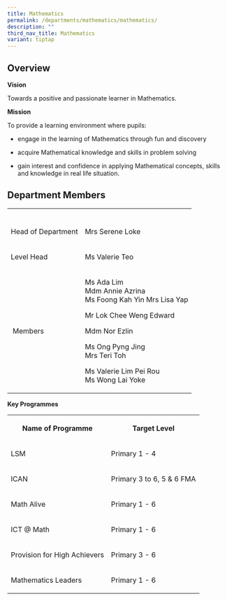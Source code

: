 ```yaml
---
title: Mathematics
permalink: /departments/mathematics/mathematics/
description: ""
third_nav_title: Mathematics
variant: tiptap
---
```

<h2>Overview</h2>
<p><strong>Vision</strong>
</p>
<p>Towards a positive and passionate learner in Mathematics.</p>
<p><strong>Mission</strong>
</p>
<p>To provide a learning environment where pupils:</p>
<ul>
<li>
<p>engage in the learning of Mathematics through fun and discovery</p>
</li>
<li>
<p>acquire Mathematical knowledge and skills in problem solving</p>
</li>
<li>
<p>gain interest and confidence in applying Mathematical concepts, skills
and knowledge in real life situation.</p>
</li>
</ul>
<h2>Department Members</h2>
<table style="minWidth: 50px">
<colgroup>
<col>
<col>
</colgroup>
<tbody>
<tr>
<th rowspan="1" colspan="1">
<p></p>
</th>
<th rowspan="1" colspan="1">
<p></p>
</th>
</tr>
<tr>
<td rowspan="1" colspan="1">
<p>Head of Department</p>
</td>
<td rowspan="1" colspan="1">
<p>Mrs Serene Loke</p>
</td>
</tr>
<tr>
<td rowspan="1" colspan="1">
<p>Level Head</p>
</td>
<td rowspan="1" colspan="1">
<p>Ms Valerie Teo</p>
</td>
</tr>
<tr>
<td rowspan="1" colspan="1">
<p>&nbsp;Members</p>
</td>
<td rowspan="1" colspan="1">
<p>Ms Ada Lim
<br>Mdm Annie Azrina
<br>Ms Foong Kah Yin Mrs Lisa Yap</p>
<p>Mr Lok Chee Weng Edward</p>
<p>Mdm Nor Ezlin</p>
<p>Ms Ong Pyng Jing
<br>Mrs Teri Toh</p>
<p>Ms Valerie Lim Pei Rou
<br>Ms Wong Lai Yoke</p>
</td>
</tr>
</tbody>
</table>
<p><strong>Key Programmes</strong>
</p>
<table style="minWidth: 50px">
<colgroup>
<col>
<col>
</colgroup>
<tbody>
<tr>
<th rowspan="1" colspan="1">
<p>Name of Programme</p>
</th>
<th rowspan="1" colspan="1">
<p>Target Level</p>
</th>
</tr>
<tr>
<td rowspan="1" colspan="1">
<p>LSM</p>
</td>
<td rowspan="1" colspan="1">
<p>Primary 1 - 4</p>
</td>
</tr>
<tr>
<td rowspan="1" colspan="1">
<p>ICAN</p>
</td>
<td rowspan="1" colspan="1">
<p>Primary 3 to 6, 5 &amp; 6 FMA</p>
</td>
</tr>
<tr>
<td rowspan="1" colspan="1">
<p>Math Alive</p>
</td>
<td rowspan="1" colspan="1">
<p>Primary 1 - 6</p>
</td>
</tr>
<tr>
<td rowspan="1" colspan="1">
<p>ICT @ Math</p>
</td>
<td rowspan="1" colspan="1">
<p>Primary 1 - 6</p>
</td>
</tr>
<tr>
<td rowspan="1" colspan="1">
<p>Provision for High Achievers</p>
</td>
<td rowspan="1" colspan="1">
<p>Primary 3 - 6</p>
</td>
</tr>
<tr>
<td rowspan="1" colspan="1">
<p>Mathematics Leaders</p>
</td>
<td rowspan="1" colspan="1">
<p>Primary 1 - 6</p>
</td>
</tr>
</tbody>
</table>
<p></p>